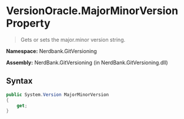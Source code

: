 # VersionOracle.MajorMinorVersion Property
> Gets or sets the major.minor version string.

**Namespace:** Nerdbank.GitVersioning

**Assembly:** NerdBank.GitVersioning (in NerdBank.GitVersioning.dll)
## Syntax
~~~~csharp
public System.Version MajorMinorVersion
{
	get;
}
~~~~

